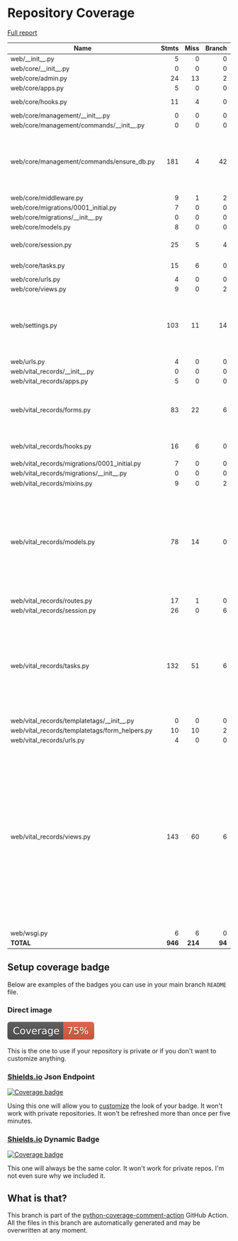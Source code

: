 # Repository Coverage

[Full report](https://htmlpreview.github.io/?https://github.com/Office-of-Digital-Services/cdt-ods-disaster-recovery/blob/python-coverage-comment-action-data/htmlcov/index.html)

| Name                                             |    Stmts |     Miss |   Branch |   BrPart |   Cover |   Missing |
|------------------------------------------------- | -------: | -------: | -------: | -------: | ------: | --------: |
| web/\_\_init\_\_.py                              |        5 |        0 |        0 |        0 |    100% |           |
| web/core/\_\_init\_\_.py                         |        0 |        0 |        0 |        0 |    100% |           |
| web/core/admin.py                                |       24 |       13 |        2 |        0 |     42% |     21-39 |
| web/core/apps.py                                 |        5 |        0 |        0 |        0 |    100% |           |
| web/core/hooks.py                                |       11 |        4 |        0 |        0 |     64% |9-10, 14-15 |
| web/core/management/\_\_init\_\_.py              |        0 |        0 |        0 |        0 |    100% |           |
| web/core/management/commands/\_\_init\_\_.py     |        0 |        0 |        0 |        0 |    100% |           |
| web/core/management/commands/ensure\_db.py       |      181 |        4 |       42 |        4 |     96% |73, 87-89, 99, 103->exit, 230->232, 300->304 |
| web/core/middleware.py                           |        9 |        1 |        2 |        1 |     82% |        19 |
| web/core/migrations/0001\_initial.py             |        7 |        0 |        0 |        0 |    100% |           |
| web/core/migrations/\_\_init\_\_.py              |        0 |        0 |        0 |        0 |    100% |           |
| web/core/models.py                               |        8 |        0 |        0 |        0 |    100% |           |
| web/core/session.py                              |       25 |        5 |        4 |        2 |     76% |13-19, 25-26, 33 |
| web/core/tasks.py                                |       15 |        6 |        0 |        0 |     60% |53-56, 60, 64 |
| web/core/urls.py                                 |        4 |        0 |        0 |        0 |    100% |           |
| web/core/views.py                                |        9 |        0 |        2 |        0 |    100% |           |
| web/settings.py                                  |      103 |       11 |       14 |        4 |     82% |42-49, 113->117, 125->128, 137, 240-241 |
| web/urls.py                                      |        4 |        0 |        0 |        0 |    100% |           |
| web/vital\_records/\_\_init\_\_.py               |        0 |        0 |        0 |        0 |    100% |           |
| web/vital\_records/apps.py                       |        5 |        0 |        0 |        0 |    100% |           |
| web/vital\_records/forms.py                      |       83 |       22 |        6 |        0 |     69% |113-120, 123-133, 136-144 |
| web/vital\_records/hooks.py                      |       16 |        6 |        0 |        0 |     62% |10-11, 15-16, 20-21 |
| web/vital\_records/migrations/0001\_initial.py   |        7 |        0 |        0 |        0 |    100% |           |
| web/vital\_records/migrations/\_\_init\_\_.py    |        0 |        0 |        0 |        0 |    100% |           |
| web/vital\_records/mixins.py                     |        9 |        0 |        2 |        0 |    100% |           |
| web/vital\_records/models.py                     |       78 |       14 |        0 |        0 |     82% |208-209, 213, 217, 221, 225, 229, 233, 237-238, 242, 246, 250, 254 |
| web/vital\_records/routes.py                     |       17 |        1 |        0 |        0 |     94% |        20 |
| web/vital\_records/session.py                    |       26 |        0 |        6 |        0 |    100% |           |
| web/vital\_records/tasks.py                      |      132 |       51 |        6 |        0 |     59% |53-54, 81-82, 86-95, 103, 106-161, 164-170, 178, 181-199, 204-210 |
| web/vital\_records/templatetags/\_\_init\_\_.py  |        0 |        0 |        0 |        0 |    100% |           |
| web/vital\_records/templatetags/form\_helpers.py |       10 |       10 |        2 |        0 |      0% |      1-13 |
| web/vital\_records/urls.py                       |        4 |        0 |        0 |        0 |    100% |           |
| web/vital\_records/views.py                      |      143 |       60 |        6 |        0 |     56% |71-76, 86-91, 94-102, 112-117, 128-133, 143-148, 151-162, 172-177, 180-187, 197-206, 209-216, 219-221, 230-241 |
| web/wsgi.py                                      |        6 |        6 |        0 |        0 |      0% |      8-16 |
|                                        **TOTAL** |  **946** |  **214** |   **94** |   **11** | **76%** |           |


## Setup coverage badge

Below are examples of the badges you can use in your main branch `README` file.

### Direct image

[![Coverage badge](https://raw.githubusercontent.com/Office-of-Digital-Services/cdt-ods-disaster-recovery/python-coverage-comment-action-data/badge.svg)](https://htmlpreview.github.io/?https://github.com/Office-of-Digital-Services/cdt-ods-disaster-recovery/blob/python-coverage-comment-action-data/htmlcov/index.html)

This is the one to use if your repository is private or if you don't want to customize anything.

### [Shields.io](https://shields.io) Json Endpoint

[![Coverage badge](https://img.shields.io/endpoint?url=https://raw.githubusercontent.com/Office-of-Digital-Services/cdt-ods-disaster-recovery/python-coverage-comment-action-data/endpoint.json)](https://htmlpreview.github.io/?https://github.com/Office-of-Digital-Services/cdt-ods-disaster-recovery/blob/python-coverage-comment-action-data/htmlcov/index.html)

Using this one will allow you to [customize](https://shields.io/endpoint) the look of your badge.
It won't work with private repositories. It won't be refreshed more than once per five minutes.

### [Shields.io](https://shields.io) Dynamic Badge

[![Coverage badge](https://img.shields.io/badge/dynamic/json?color=brightgreen&label=coverage&query=%24.message&url=https%3A%2F%2Fraw.githubusercontent.com%2FOffice-of-Digital-Services%2Fcdt-ods-disaster-recovery%2Fpython-coverage-comment-action-data%2Fendpoint.json)](https://htmlpreview.github.io/?https://github.com/Office-of-Digital-Services/cdt-ods-disaster-recovery/blob/python-coverage-comment-action-data/htmlcov/index.html)

This one will always be the same color. It won't work for private repos. I'm not even sure why we included it.

## What is that?

This branch is part of the
[python-coverage-comment-action](https://github.com/marketplace/actions/python-coverage-comment)
GitHub Action. All the files in this branch are automatically generated and may be
overwritten at any moment.